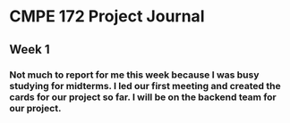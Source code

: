 # CMPE 172 Project Journal
## Week 1
### Not much to report for me this week because I was busy studying for midterms. I led our first meeting and created the cards for our project so far. I will be on the backend team for our project. 